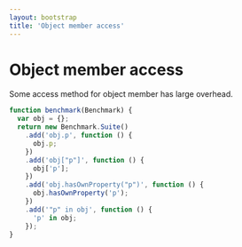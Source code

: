 ```yaml
---
layout: bootstrap
title: 'Object member access'
---
```


# Object member access

Some access method for object member has large overhead.

```js
function benchmark(Benchmark) {
  var obj = {};
  return new Benchmark.Suite()
    .add('obj.p', function () {
      obj.p;
    })
    .add('obj["p"]', function () {
      obj['p'];
    })
    .add('obj.hasOwnProperty("p")', function () {
      obj.hasOwnProperty('p');
    })
    .add('"p" in obj', function () {
      'p' in obj;
    });
}
```
